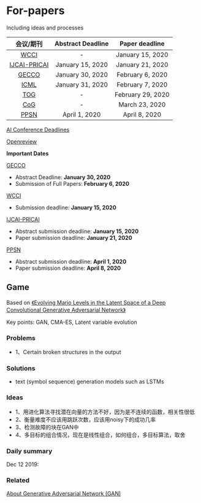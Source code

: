 # For-papers

Including ideas and processes



|                          会议/期刊                           | Abstract Deadline |  Paper deadline   |
| :----------------------------------------------------------: | :---------------: | :---------------: |
|             [WCCI](https://wcci2020.org/calls/)              |         -         | January 15, 2020  |
| [IJCAI-PRICAI](https://www.ijcai20.org/call-for-papers.html) | January 15, 2020  | January 21, 2020  |
| [GECCO](https://gecco-2020.sigevo.org/index.html/Call+for+Papers) | January 30, 2020  | February 6, 2020  |
|                   [ICML](https://icml.cc/)                   | January 31, 2020  | February 7, 2020  |
|          [TOG](http://transactions.games/#special)           |         -         | February 29, 2020 |
|             [CoG](http://ieee-cog.org/2020/cfp)              |         -         |  March 23, 2020   |
|        [PPSN](https://ppsn2020.liacs.leidenuniv.nl/)         |   April 1, 2020   |   April 8, 2020   |

[AI Conference Deadlines](https://aideadlin.es/?sub=,ML,RO,CV,SP,NLP,DM)

[Openreview](https://openreview.net/)



**Important Dates**

[GECCO](https://gecco-2020.sigevo.org/index.html/Call+for+Papers)

* Abstract Deadline: **January 30, 2020**
* Submission of Full Papers: **February 6, 2020**

[WCCI](https://wcci2020.org/calls/)

* Submission deadline:  **January 15, 2020**

[IJCAI-PRICAI](https://www.ijcai20.org/call-for-papers.html)

* Abstract submission deadline: **January 15, 2020**
* Paper submission deadline: **January 21, 2020**

[PPSN](https://ppsn2020.liacs.leidenuniv.nl/)

* Abstract submission deadline: **April 1, 2020**
* Paper submission deadline: **April 8, 2020**

## Game

Based on [《Evolving Mario Levels in the Latent Space of a Deep Convolutional Generative Adversarial Network》](https://arxiv.org/abs/1805.00728)

Key points: GAN, CMA-ES, Latent variable evolution

### Problems

* 1、Certain broken structures in the output

### Solutions

* text (symbol sequence) generation models such as LSTMs

### Ideas

* 1、用进化算法寻找潜在向量的方法不好，因为是不连续的函数，相关性很低
* 2、衡量难度不应该用跳跃次数，应该用noisy下的成功几率
* 3、检测故障的块在GAN中
* 4、多目标的组合情况，现在是线性组合，如何组合，多目标算法，取舍

### Daily summary

Dec 12 2019: 

### Related 

[About Generative Adversarial Network (GAN)](https://github.com/yzy1996/Artificial-Intelligence/tree/master/Machine-Learning/GAN)

